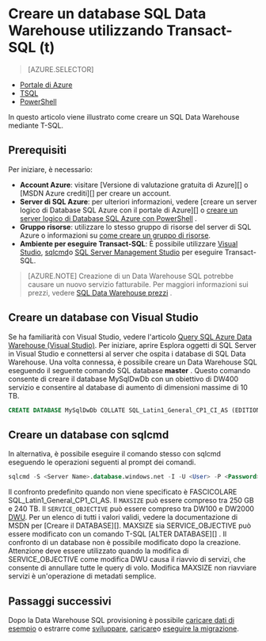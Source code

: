 <properties
   pageTitle="Creare un Data Warehouse SQL con TSQL | Microsoft Azure"
   description="Informazioni su come creare un Data Warehouse SQL Azure con TSQL"
   services="sql-data-warehouse"
   documentationCenter="NA"
   authors="lodipalm"
   manager="barbkess"
   editor=""
   tags="azure-sql-data-warehouse"/>

<tags
   ms.service="sql-data-warehouse"
   ms.devlang="NA"
   ms.topic="get-started-article"
   ms.tgt_pltfrm="NA"
   ms.workload="data-services"
   ms.date="08/24/2016"
   ms.author="lodipalm;barbkess;sonyama"/>

# <a name="create-a-sql-data-warehouse-database-by-using-transact-sql-tsql"></a>Creare un database SQL Data Warehouse utilizzando Transact-SQL (t)

> [AZURE.SELECTOR]
- [Portale di Azure](sql-data-warehouse-get-started-provision.md)
- [TSQL](sql-data-warehouse-get-started-create-database-tsql.md)
- [PowerShell](sql-data-warehouse-get-started-provision-powershell.md)

In questo articolo viene illustrato come creare un SQL Data Warehouse mediante T-SQL.

## <a name="prerequisites"></a>Prerequisiti

Per iniziare, è necessario: 

- **Account Azure**: visitare [Versione di valutazione gratuita di Azure][] o [MSDN Azure crediti][] per creare un account.
- **Server di SQL Azure**: per ulteriori informazioni, vedere [creare un server logico di Database SQL Azure con il portale di Azure][] o [creare un server logico di Database SQL Azure con PowerShell][] .
- **Gruppo risorse**: utilizzare lo stesso gruppo di risorse del server di SQL Azure o informazioni su [come creare un gruppo di risorse][].
- **Ambiente per eseguire Transact-SQL**: È possibile utilizzare [Visual Studio][Installing Visual Studio and SSDT], [sqlcmd][]o [SQL Server Management Studio][] per eseguire Transact-SQL.

> [AZURE.NOTE] Creazione di un Data Warehouse SQL potrebbe causare un nuovo servizio fatturabile.  Per maggiori informazioni sui prezzi, vedere [SQL Data Warehouse prezzi][] .

## <a name="create-a-database-with-visual-studio"></a>Creare un database con Visual Studio

Se ha familiarità con Visual Studio, vedere l'articolo [Query SQL Azure Data Warehouse (Visual Studio)][].  Per iniziare, aprire Esplora oggetti di SQL Server in Visual Studio e connettersi al server che ospita i database di SQL Data Warehouse.  Una volta connessa, è possibile creare un Data Warehouse SQL eseguendo il seguente comando SQL database **master** .  Questo comando consente di creare il database MySqlDwDb con un obiettivo di DW400 servizio e consentire al database di aumento di dimensioni massime di 10 TB.

```sql
CREATE DATABASE MySqlDwDb COLLATE SQL_Latin1_General_CP1_CI_AS (EDITION='datawarehouse', SERVICE_OBJECTIVE = 'DW400', MAXSIZE= 10240 GB);
```

## <a name="create-a-database-with-sqlcmd"></a>Creare un database con sqlcmd

In alternativa, è possibile eseguire il comando stesso con sqlcmd eseguendo le operazioni seguenti al prompt dei comandi.

```sql
sqlcmd -S <Server Name>.database.windows.net -I -U <User> -P <Password> -Q "CREATE DATABASE MySqlDwDb COLLATE SQL_Latin1_General_CP1_CI_AS (EDITION='datawarehouse', SERVICE_OBJECTIVE = 'DW400', MAXSIZE= 10240 GB)"
```

Il confronto predefinito quando non viene specificato è FASCICOLARE SQL_Latin1_General_CP1_CI_AS.  Il `MAXSIZE` può essere compreso tra 250 GB e 240 TB.  Il `SERVICE_OBJECTIVE` può essere compreso tra DW100 e DW2000 [DWU][].  Per un elenco di tutti i valori validi, vedere la documentazione di MSDN per [Creare il DATABASE][].  MAXSIZE sia SERVICE_OBJECTIVE può essere modificato con un comando T-SQL [ALTER DATABASE][] .  Il confronto di un database non è possibile modificato dopo la creazione.   Attenzione deve essere utilizzato quando la modifica di SERVICE_OBJECTIVE come modifica DWU causa il riavvio di servizi, che consente di annullare tutte le query di volo.  Modifica MAXSIZE non riavviare servizi è un'operazione di metadati semplice.

## <a name="next-steps"></a>Passaggi successivi

Dopo la Data Warehouse SQL provisioning è possibile [caricare dati di esempio][] o estrarre come [sviluppare][], [caricare][]o [eseguire la migrazione][].

<!--Article references-->
[DWU]: ./sql-data-warehouse-overview-what-is.md#data-warehouse-units
[how to create a SQL Data Warehouse from the Azure portal]: sql-data-warehouse-get-started-provision.md
[Query SQL Azure Data Warehouse (Visual Studio)]: sql-data-warehouse-query-visual-studio.md
[eseguire la migrazione]: sql-data-warehouse-overview-migrate.md
[sviluppare]: sql-data-warehouse-overview-develop.md
[caricare]: sql-data-warehouse-overview-load.md
[caricare dati di esempio]: sql-data-warehouse-load-sample-databases.md
[Creare un server di Database SQL Azure logico con il portale di Azure]: ../sql-database/sql-database-get-started.md#create-an-azure-sql-database-logical-server
[Creare un server logico di Database SQL Azure con PowerShell]: ../sql-database/sql-database-get-started-powershell.md#database-setup-create-a-resource-group-server-and-firewall-rule
[come creare un gruppo di risorse]: ../resource-group-template-deploy-portal.md#create-resource-group
[Installing Visual Studio and SSDT]: sql-data-warehouse-install-visual-studio.md
[SQLCMD]: sql-data-warehouse-get-started-connect-sqlcmd.md

<!--MSDN references--> 
[CREARE DATABASE]: https://msdn.microsoft.com/library/mt204021.aspx
[LA MODIFICA DEL DATABASE]: https://msdn.microsoft.com/library/mt204042.aspx
[SQL SERVER MANAGEMENT STUDIO]: https://msdn.microsoft.com/library/mt238290.aspx

<!--Other Web references-->
[SQL Data Warehouse prezzi]: https://azure.microsoft.com/pricing/details/sql-data-warehouse/
[Versione di valutazione gratuita Azure]: https://azure.microsoft.com/pricing/free-trial/?WT.mc_id=A261C142F
[MSDN crediti Azure]: https://azure.microsoft.com/pricing/member-offers/msdn-benefits-details/?WT.mc_id=A261C142F

